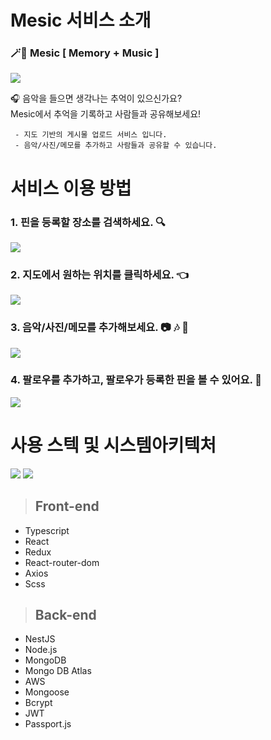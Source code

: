 # Mesic 서비스 소개



### 🪄🔮  Mesic [ Memory + Music ]  

![](https://img1.daumcdn.net/thumb/R1280x0/?scode=mtistory2&fname=https%3A%2F%2Fblog.kakaocdn.net%2Fdn%2FYyf7g%2Fbtq6v9QQthx%2FxuK3sot4SxIt5WklNifTd0%2Fimg.png)

🎧 음악을 들으면 생각나는 추억이 있으신가요?   
Mesic에서 추억을 기록하고 사람들과 공유해보세요!


     - 지도 기반의 게시물 업로드 서비스 입니다.  
     - 음악/사진/메모를 추가하고 사람들과 공유할 수 있습니다.
     

    
# 서비스 이용 방법

  ### 1. 핀을 등록할 장소를 검색하세요. 🔍


![](https://s3.us-west-2.amazonaws.com/secure.notion-static.com/77c04674-ae00-4c69-ac9f-901caf9610eb/Screen_Shot_2021-06-04_at_2.28.29_PM.png?X-Amz-Algorithm=AWS4-HMAC-SHA256&X-Amz-Credential=AKIAT73L2G45O3KS52Y5%2F20210604%2Fus-west-2%2Fs3%2Faws4_request&X-Amz-Date=20210604T055058Z&X-Amz-Expires=86400&X-Amz-Signature=a47e35a40f5809762d5e557be0a7f4f7dcd0171234cd0200089692bbce15384a&X-Amz-SignedHeaders=host&response-content-disposition=filename%20%3D%22Screen_Shot_2021-06-04_at_2.28.29_PM.png%22)

  ### 2. 지도에서 원하는 위치를 클릭하세요. 👈

![](https://s3.us-west-2.amazonaws.com/secure.notion-static.com/9e090991-6325-4789-a8a6-d6a3f181a0ff/Screen_Shot_2021-06-04_at_2.29.48_PM.png?X-Amz-Algorithm=AWS4-HMAC-SHA256&X-Amz-Credential=AKIAT73L2G45O3KS52Y5%2F20210604%2Fus-west-2%2Fs3%2Faws4_request&X-Amz-Date=20210604T055601Z&X-Amz-Expires=86400&X-Amz-Signature=207fa2b7ce9e053b0356af3cc0b5f44a3131d44c81d9e89b137ce292400af484&X-Amz-SignedHeaders=host&response-content-disposition=filename%20%3D%22Screen_Shot_2021-06-04_at_2.29.48_PM.png%22)

  ### 3. 음악/사진/메모를 추가해보세요. 📷 🎶 📝

![](https://s3.us-west-2.amazonaws.com/secure.notion-static.com/c13f2b86-188f-4193-8600-8b7ddb6de6f4/Screen_Shot_2021-06-04_at_2.33.23_PM.png?X-Amz-Algorithm=AWS4-HMAC-SHA256&X-Amz-Credential=AKIAT73L2G45O3KS52Y5%2F20210604%2Fus-west-2%2Fs3%2Faws4_request&X-Amz-Date=20210604T055622Z&X-Amz-Expires=86400&X-Amz-Signature=c00b29103ba2762ca273aeb95485239c67fa22357d2c7ab7f7e7051aa658a81b&X-Amz-SignedHeaders=host&response-content-disposition=filename%20%3D%22Screen_Shot_2021-06-04_at_2.33.23_PM.png%22)

  ### 4. 팔로우를 추가하고, 팔로우가 등록한 핀을 볼 수 있어요. 👀

![](https://s3.us-west-2.amazonaws.com/secure.notion-static.com/b9a23de2-32cd-4e73-abcb-baf9b7458ade/Screen_Shot_2021-06-04_at_3.33.50_PM.png?X-Amz-Algorithm=AWS4-HMAC-SHA256&X-Amz-Credential=AKIAT73L2G45O3KS52Y5%2F20210604%2Fus-west-2%2Fs3%2Faws4_request&X-Amz-Date=20210604T063707Z&X-Amz-Expires=86400&X-Amz-Signature=54111387bd484ab3c171a2883e58ba86613219725d475a2fd0d4146140cde7d3&X-Amz-SignedHeaders=host&response-content-disposition=filename%20%3D%22Screen_Shot_2021-06-04_at_3.33.50_PM.png%22)


# 사용 스텍 및 시스템아키텍처

![](https://cdn.discordapp.com/attachments/836032297622175820/850248630257319936/mesic-tech-stack.jpg)
![](https://cdn.discordapp.com/attachments/836032297622175818/849941557569126460/Web_App_Reference_Architecture.png)

>## Front-end

- Typescript
- React 
- Redux
- React-router-dom
- Axios
- Scss


>## Back-end

- NestJS
- Node.js
- MongoDB
- Mongo DB Atlas
- AWS
- Mongoose
- Bcrypt
- JWT
- Passport.js
